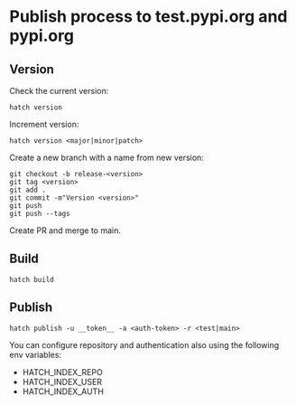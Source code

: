 # Publish process to test.pypi.org and pypi.org

## Version

Check the current version:
```
hatch version
```

Increment version:
```
hatch version <major|minor|patch>
```

Create a new branch with a name from new version:
```
git checkout -b release-<version>
git tag <version>
git add .
git commit -m"Version <version>"
git push
git push --tags
```

Create PR and merge to main.

## Build

```
hatch build
```

## Publish

```
hatch publish -u __token__ -a <auth-token> -r <test|main>
```

You can configure repository and authentication also using the following env variables:
* HATCH_INDEX_REPO
* HATCH_INDEX_USER
* HATCH_INDEX_AUTH